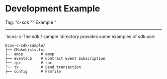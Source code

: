 # Development Example

Tag: "c-sdk "" Example "

----------

`bcos-c-The sdk / sample 'directory provides some examples of sdk use:

```shell
bcos-c-sdk/sample/
├── CMakeLists.txt
├── amop        # amop
├── eventsub    # Contract Event Subscription
└── rpc         # rpc
└── tx          # Send transaction
├── config      # Profile
```
